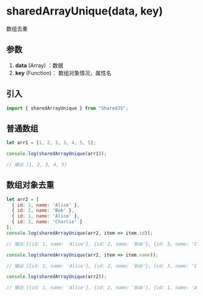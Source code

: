 # sharedArrayUnique(data, key)
数组去重

## 参数
1. **data** (Array) ：数据
2. **key** (Function)： 数组对象情况，属性名

## 引入
```javascript
import { sharedArrayUnique } from "SharedJS";
```

## 普通数组

```javascript
let arr1 = [1, 2, 3, 3, 4, 5, 5];

console.log(sharedArrayUnique(arr1)); 

// 输出 [1, 2, 3, 4, 5]
```

## 数组对象去重

```javascript
let arr2 = [
  { id: 1, name: 'Alice' },
  { id: 2, name: 'Bob' },
  { id: 1, name: 'Alice' },
  { id: 3, name: 'Charlie' }
];
console.log(sharedArrayUnique(arr2, item => item.id)); 

// 输出 [{id: 1, name: 'Alice'}, {id: 2, name: 'Bob'}, {id: 3, name: 'Charlie'}]

console.log(sharedArrayUnique(arr2, item => item.name));

// 输出 [{id: 1, name: 'Alice'}, {id: 2, name: 'Bob'}, {id: 3, name: 'Charlie'}]

console.log(sharedArrayUnique(arr2)); 

// 输出 [{id: 1, name: 'Alice'}, {id: 2, name: 'Bob'}, {id: 1, name: 'Alice'}, {id: 3, name: 'Charlie'}]
```

